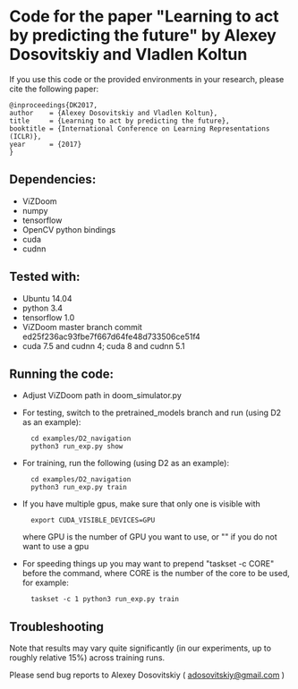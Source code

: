 # Code for the paper "Learning to act by predicting the future" by Alexey Dosovitskiy and Vladlen Koltun

If you use this code or the provided environments in your research, please cite the following paper:

    @inproceedings{DK2017,
    author    = {Alexey Dosovitskiy and Vladlen Koltun},
    title     = {Learning to act by predicting the future},
    booktitle = {International Conference on Learning Representations (ICLR)},
    year      = {2017}
    }

## Dependencies:
- ViZDoom
- numpy
- tensorflow
- OpenCV python bindings
- cuda
- cudnn

## Tested with: 
- Ubuntu 14.04
- python 3.4
- tensorflow 1.0
- ViZDoom master branch commit ed25f236ac93fbe7f667d64fe48d733506ce51f4
- cuda 7.5 and cudnn 4; cuda 8 and cudnn 5.1

## Running the code:
- Adjust ViZDoom path in doom_simulator.py
- For testing, switch to the pretrained_models branch and run (using D2 as an example):

        cd examples/D2_navigation
        python3 run_exp.py show

- For training, run the following (using D2 as an example):

        cd examples/D2_navigation
        python3 run_exp.py train

- If you have multiple gpus, make sure that only one is visible with

        export CUDA_VISIBLE_DEVICES=GPU

    where GPU is the number of GPU you want to use, or "" if you do not want to use a gpu

- For speeding things up you may want to prepend "taskset -c CORE" before the command, where CORE is the number of the core to be used, for example:

        taskset -c 1 python3 run_exp.py train

## Troubleshooting

Note that results may vary quite significantly (in our experiments, up to roughly relative 15%) across training runs.

Please send bug reports to Alexey Dosovitskiy ( adosovitskiy@gmail.com )
